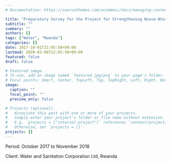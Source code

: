 ```yaml
---
# Documentation: https://sourcethemes.com/academic/docs/managing-content/

title: "Preparatory Survey for the Project for Strengthening Nzove-Ntora Principal Water Transmission Pipeline in Kigali City, Rwanda"
subtitle: ""
summary: ""
authors: []
tags: ["Water", "Rwanda"]
categories: []
date: 2017-10-01T22:05:50+09:00
lastmod: 2020-03-06T22:05:50+09:00
featured: false
draft: false

# Featured image
# To use, add an image named `featured.jpg/png` to your page's folder.
# Focal points: Smart, Center, TopLeft, Top, TopRight, Left, Right, BottomLeft, Bottom, BottomRight.
image:
  caption: ""
  focal_point: ""
  preview_only: false

# Projects (optional).
#   Associate this post with one or more of your projects.
#   Simply enter your project's folder or file name without extension.
#   E.g. `projects = ["internal-project"]` references `content/project/deep-learning/index.md`.
#   Otherwise, set `projects = []`.
projects: []
---
```


Period: October 2017 to November 2018

Client: Water and Sanitation Corporation Ltd, Rwanda